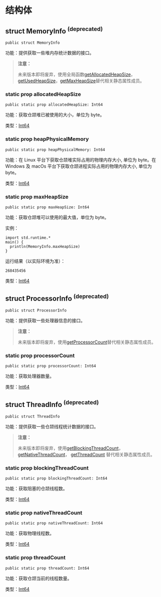 # 结构体

## struct MemoryInfo <sup>(deprecated)</sup>

```cangjie
public struct MemoryInfo
```

功能：提供获取一些堆内存统计数据的接口。

> **注意：**
>
> 未来版本即将废弃，使用全局函数[getAllocatedHeapSize](./runtime_package_funcs.md#func-getallocatedheapsize)，[getUsedHeapSize](./runtime_package_funcs.md#func-getusedheapsize)，[getMaxHeapSize](./runtime_package_funcs.md#func-getmaxheapsize)替代相关静态属性成员。

### static prop allocatedHeapSize

```cangjie
public static prop allocatedHeapSize: Int64
```

功能：获取仓颉堆已被使用的大小，单位为 byte。

类型：[Int64](../../core/core_package_api/core_package_intrinsics.md#int64)

### static prop heapPhysicalMemory

```cangjie
public static prop heapPhysicalMemory: Int64
```

功能：在 Linux 平台下获取仓颉堆实际占用的物理内存大小, 单位为 byte。在 Windows 及 macOs 平台下获取仓颉进程实际占用的物理内存大小, 单位为 byte。

类型：[Int64](../../core/core_package_api/core_package_intrinsics.md#int64)

### static prop maxHeapSize

```cangjie
public static prop maxHeapSize: Int64
```

功能：获取仓颉堆可以使用的最大值，单位为 byte。

实例：

```cangjie
import std.runtime.*
main() {
  println(MemoryInfo.maxHeapSize)
}
```

运行结果（以实际环境为准）：

```text
268435456
```

类型：[Int64](../../core/core_package_api/core_package_intrinsics.md#int64)

## struct ProcessorInfo <sup>(deprecated)</sup>

```cangjie
public struct ProcessorInfo
```

功能：提供获取一些处理器信息的接口。

> **注意：**
>
> 未来版本即将废弃，使用[getProcessorCount](./runtime_package_funcs.md#func-getprocessorcount)替代相关静态属性成员。

### static prop processorCount

```cangjie
public static prop processorCount: Int64
```

功能：获取处理器数量。

类型：[Int64](../../core/core_package_api/core_package_intrinsics.md#int64)

## struct ThreadInfo <sup>(deprecated)</sup>

```cangjie
public struct ThreadInfo
```

功能：提供获取一些仓颉线程统计数据的接口。

> **注意：**
>
> 未来版本即将废弃，使用[getBlockingThreadCount](./runtime_package_funcs.md#func-getblockingthreadcount)，[getNativeThreadCount](./runtime_package_funcs.md#func-getnativethreadcount)， [getThreadCount](./runtime_package_funcs.md#func-getthreadcount) 替代相关静态属性成员。

### static prop blockingThreadCount

```cangjie
public static prop blockingThreadCount: Int64
```

功能：获取阻塞的仓颉线程数。

类型：[Int64](../../core/core_package_api/core_package_intrinsics.md#int64)

### static prop nativeThreadCount

```cangjie
public static prop nativeThreadCount: Int64
```

功能：获取物理线程数。

类型：[Int64](../../core/core_package_api/core_package_intrinsics.md#int64)

### static prop threadCount

```cangjie
public static prop threadCount: Int64
```

功能：获取仓颉当前的线程数量。

类型：[Int64](../../core/core_package_api/core_package_intrinsics.md#int64)
